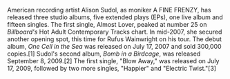 American recording artist Alison Sudol, as moniker A FINE FRENZY, has released three studio albums, five extended plays (EPs), one live album and fifteen singles. The first single, Almost Lover, peaked at number 25 on _Billboard's_ Hot Adult Contemporary Tracks chart. In mid-2007, she secured another opening spot, this time for Rufus Wainwright on his tour. The debut album, _One Cell in the Sea_ was released on July 17, 2007 and sold 300,000 copies.[1] Sudol's second album, _Bomb in a Birdcage_, was released September 8, 2009.[2] The first single, "Blow Away," was released on July 17, 2009, followed by two more singles, "Happier" and "Electric Twist."[3]
